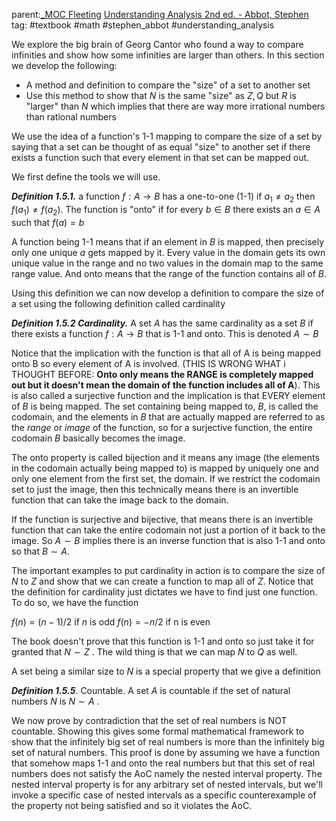 
parent:[_MOC Fleeting](_MOC%20Fleeting.md)  [Understanding Analysis 2nd ed. - Abbot, Stephen](Understanding%20Analysis%202nd%20ed.%20-%20Abbot,%20Stephen.md) 
tag: #textbook #math #stephen_abbot #understanding_analysis

We explore the big brain of Georg Cantor who found a way to compare infinities and show how some infinities are larger than others. In this section we develop the following:
- A method and definition to compare the "size" of a set to another set
- Use this method to show that $N$ is the same "size" as $Z,Q$ but $R$ is "larger" than $N$ which implies that there are way more irrational numbers than rational numbers

We use the idea of a function's 1-1 mapping to compare the size of a set by saying that a set can be thought of as equal "size" to another set if there exists a function such that every element in that set can be mapped out. 

We first define the tools we will use.

***Definition 1.5.1.*** a function $f: A\to B$ has a one-to-one (1-1)  if $a_1\ne a_2$ then $f(a_1) \ne f(a_2)$. The function is "onto" if for every $b \in B$ there exists an $a \in A$ such that $f(a) = b$ 

A function being 1-1 means that if an element in $B$ is mapped, then precisely only one unique $a$ gets mapped by it. Every value in the domain gets its own unique value in the range and no two values in the domain map to the same range value. And onto means that the range of the function contains all of $B$.

Using this definition we can now develop a definition to compare the size of a set using the following definition called cardinality

***Definition 1.5.2 Cardinality.*** A set $A$ has the same cardinality as a set $B$ if there exists a function $f: A\to B$ that is 1-1 and onto. This is denoted $A\sim B$ 

Notice that the implication with the function is that all of A is being mapped onto B so every element of A is involved. (THIS IS WRONG WHAT i THOUGHT BEFORE: **Onto only means the RANGE is completely mapped out but it doesn't mean the domain of the function includes all of A**). This is also called a surjective function and the implication is that EVERY element of $B$ is being mapped. The set containing being mapped to, $B$, is called the codomain, and the elements in $B$ that are actually mapped are referred to as the $range$ or $image$ of the function, so for a surjective function, the entire codomain $B$ basically becomes the image. 

The onto property is called bijection and it means any image (the elements in the codomain actually being mapped to) is mapped by uniquely one and only one element from the first set, the domain. If we restrict the codomain set to just the image, then this technically means there is an invertible function that can take the image back to the domain.

If the function is surjective and bijective, that means there is an invertible function that can take the entire codomain not just a portion of it back to the image. So $A\sim B$ implies there is an inverse function that is also 1-1 and onto so that $B \sim A$.

The important examples to put cardinality in action is to compare the size of $N$ to $Z$ and show that we can create a function to map all of $Z$. Notice that the definition for cardinality just dictates we have to find just one function. To do so, we have the function

$f(n)= (n-1)/2$   if $n$ is odd
$f(n) =-n/2$         if n is even

The book doesn't prove that this function is 1-1 and onto so just take it for granted that $N \sim Z$ . The wild thing is that we can map $N$ to $Q$ as well. 

A set being a similar size to $N$ is a special property that we give a definition

***Definition 1.5.5***. Countable. A set $A$ is countable if the set of natural numbers $N$ is $N\sim A$ .

We now prove by contradiction that the set of real numbers is NOT countable. Showing this gives some formal mathematical framework to show that the infinitely big set of real numbers is more than the infinitely big set of natural numbers. This proof is done by assuming we have a function that somehow maps 1-1 and onto the real numbers but that this set of real numbers does not satisfy the AoC namely the nested interval property. The nested interval property is for any arbitrary set of nested intervals, but we'll invoke a specific case of nested intervals as a specific counterexample of the property not being satisfied and so it violates the AoC.




